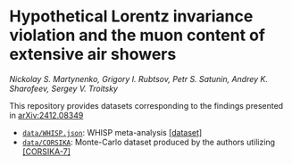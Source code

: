 # Hypothetical Lorentz invariance violation and the muon content of extensive air showers
*Nickolay S. Martynenko, Grigory I. Rubtsov, Petr S. Satunin, Andrey K. Sharofeev, Sergey V. Troitsky*

This repository provides datasets corresponding to the findings presented in [arXiv:2412.08349][0]

- [`data/WHISP.json`](data/WHISP.json): WHISP meta-analysis [[dataset]][1]
- [`data/CORSIKA`](data/CORSIKA): Monte-Carlo dataset produced by the authors utilizing [[CORSIKA-7]][2]

[0]: <https://arxiv.org/abs/2412.08349> "Extensive air showers (EAS), produced by cosmic rays in the atmosphere, serve as probes of particle interactions, providing access to energies and kinematical regimes beyond the reach of laboratory experiments. Measurements from multiple cosmic-ray detectors indicate a significant, yet unexplained, discrepancy between the observed muon content in EAS and that predicted by state-of-the-art interaction models, suggesting a need for refinements in our understanding of fundamental physics. Here we show that a tiny, experimentally allowed, violation of the Lorentz invariance (LIV) may result in the suppression of the number of electrons in EAS, leaving the muon number intact and explaining both the ''muon excess'' and its energy dependence. On the other hand, we use the lack of a much stronger discrepancy between EAS data and simulations to obtain strict constraints on the LIV scale. Future experimental tests of this LIV scenario are outlined."
[1]: <https://pos.sissa.it/444/466> "J. C. Arteaga Velazquez, 'A report by the WHISP working group on the combined analysis of muon data at cosmic-ray energies above&nbsp;1&nbsp;PeV', PoS ICRC2023, 466 (2023)"
[2]: <https://www.iap.kit.edu/corsika/70.php> "CORSIKA: A Monte Carlo Code to Simulate Extensive Air Showers"
